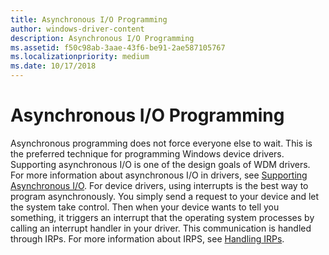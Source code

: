 ```yaml
---
title: Asynchronous I/O Programming
author: windows-driver-content
description: Asynchronous I/O Programming
ms.assetid: f50c98ab-3aae-43f6-be91-2ae587105767
ms.localizationpriority: medium
ms.date: 10/17/2018
---
```


# Asynchronous I/O Programming


Asynchronous programming does not force everyone else to wait. This is the preferred technique for programming Windows device drivers. Supporting asynchronous I/O is one of the design goals of WDM drivers. For more information about asynchronous I/O in drivers, see [Supporting Asynchronous I/O](supporting-asynchronous-i-o.md). For device drivers, using interrupts is the best way to program asynchronously. You simply send a request to your device and let the system take control. Then when your device wants to tell you something, it triggers an interrupt that the operating system processes by calling an interrupt handler in your driver. This communication is handled through IRPs. For more information about IRPS, see [Handling IRPs](handling-irps.md).

 

 




